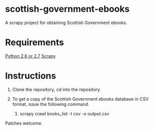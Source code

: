 scottish-government-ebooks
==========================

A scrapy project for obtaining Scottish Government ebooks.

# Requirements

[Python 2.6 or 2.7](http://www.python.org/)
[Scrapy](http://scrapy.org/)

# Instructions

1. Clone the repository, cd into the repository.

2. To get a copy of the Scottish Government ebooks database in CSV format, issue the following command.

   1. scrapy crawl books_list -t csv -o output.csv

Patches welcome.
